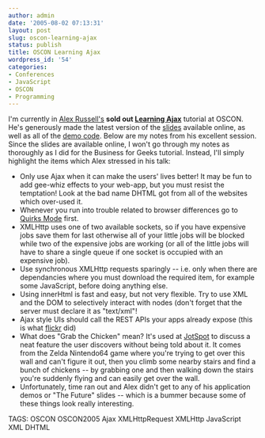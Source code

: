 ```yaml
---
author: admin
date: '2005-08-02 07:13:31'
layout: post
slug: oscon-learning-ajax
status: publish
title: OSCON Learning Ajax
wordpress_id: '54'
categories:
- Conferences
- JavaScript
- OSCON
- Programming
---
```


I'm currently in [Alex
Russell's](http://conferences.oreillynet.com/cs/os2005/view/e_spkr/2179)
**sold out [Learning
Ajax](http://conferences.oreillynet.com/cs/os2005/view/e_sess/7094)**
tutorial at OSCON. He's generously made the latest version of the
[slides](http://dojotoolkit.org/~alex/oscon05.pdf) available online, as
well as all of the [demo
code](http://dojotoolkit.org/~alex/oscon/demos/). Below are my notes
from his excellent session. Since the slides are available online, I
won't go through my notes as thoroughly as I did for the Business for
Geeks tutorial. Instead, I'll simply highlight the items which Alex
stressed in his talk:

-   Only use Ajax when it can make the users' lives better! It may be
    fun to add gee-whiz effects to your web-app, but you must resist the
    temptation! Look at the bad name DHTML got from all of the websites
    which over-used it.
-   Whenever you run into trouble related to browser differences go to
    [Quirks Mode](http://www.quirksmode.org) first.
-   XMLHttp uses one of two available sockets, so if you have expensive
    jobs save them for last otherwise all of your little jobs will be
    blocked while two of the expensive jobs are working (or all of the
    little jobs will have to share a single queue if one socket is
    occupied with an expensive job).
-   Use synchronous XMLHttp requests sparingly -- i.e. only when there
    are dependancies where you must download the required item, for
    example some JavaScript, before doing anything else.
-   Using innerHtml is fast and easy, but not very flexible. Try to use
    XML and the DOM to selectively interact with nodes (don't forget
    that the server must declare it as "text/xml"!
-   Ajax style UIs should call the REST APIs your apps already expose
    (this is what [flickr](http://www.flickr.com) did)
-   What does "Grab the Chicken" mean? It's used at
    [JotSpot](http://www.jotspot.com) to discuss a neat feature the user
    discovers without being told about it. It comes from the Zelda
    Nintendo64 game where you're trying to get over this wall and can't
    figure it out, then you climb some nearby stairs and find a bunch of
    chickens -- by grabbing one and then walking down the stairs you're
    suddenly flying and can easily get over the wall.
-   Unfortunately, time ran out and Alex didn't get to any of his
    application demos or "The Future" slides -- which is a bummer
    because some of these things look really interesting.

TAGS: OSCON OSCON2005 Ajax XMLHttpRequest XMLHttp JavaScript XML DHTML
